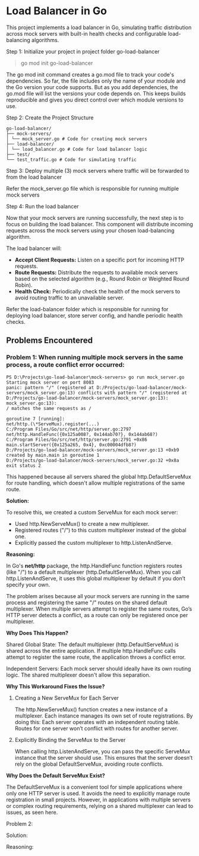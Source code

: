 # Load Balancer in Go

This project implements a load balancer in Go, simulating traffic distribution across mock servers with built-in health checks and configurable load-balancing algorithms.

Step 1: Initialize your project in project folder go-load-balancer

> go mod init go-load-balancer

The go mod init command creates a go.mod file to track your code's dependencies. So far, the file includes only the name of your module and the Go version your code supports. But as you add dependencies, the go.mod file will list the versions your code depends on. This keeps builds reproducible and gives you direct control over which module versions to use.

Step 2: Create the Project Structure

```
go-load-balancer/
├── mock-servers/
│ └── mock_server.go # Code for creating mock servers
├── load-balancer/
│ └── load_balancer.go # Code for load balancer logic
├── test/
└── test_traffic.go # Code for simulating traffic
```

Step 3: Deploy multiple (3) mock servers where traffic will be forwarded to from the load balancer

Refer the mock_server.go file which is responsible for running multiple mock servers

Step 4: Run the load balancer

Now that your mock servers are running successfully, the next step is to focus on building the load balancer. This component will distribute incoming requests across the mock servers using your chosen load-balancing algorithm.

The load balancer will:

- **Accept Client Requests:** Listen on a specific port for incoming HTTP requests.
- **Route Requests:** Distribute the requests to available mock servers based on the selected algorithm (e.g., Round Robin or Weighted Round Robin).
- **Health Check:** Periodically check the health of the mock servers to avoid routing traffic to an unavailable server.

Refer the load-balancer folder which is responsible for running for deploying load balancer, store server config, and handle periodic health checks.

## Problems Encountered

### Problem 1: When running multiple mock servers in the same process, a route conflict error occurred:

```
PS D:\Projects\go-load-balancer\mock-servers> go run mock_server.go
Starting mock server on port 8083
panic: pattern "/" (registered at D:/Projects/go-load-balancer/mock-servers/mock_server.go:13) conflicts with pattern "/" (registered at D:/Projects/go-load-balancer/mock-servers/mock_server.go:13): mock_server.go:13):
/ matches the same requests as /

goroutine 7 [running]:
net/http.(\*ServeMux).register(...)
C:/Program Files/Go/src/net/http/server.go:2797
net/http.HandleFunc({0x125a008?, 0x144ab70?}, 0x144ab68?)
C:/Program Files/Go/src/net/http/server.go:2791 +0x86
main.startServer({0x125a265, 0x4}, 0xc00004dfb8?)
D:/Projects/go-load-balancer/mock-servers/mock_server.go:13 +0xb9
created by main.main in goroutine 1
D:/Projects/go-load-balancer/mock-servers/mock_server.go:32 +0x8a
exit status 2
```

This happened because all servers shared the global http.DefaultServeMux for route handling, which doesn't allow multiple registrations of the same route.

**Solution:**

To resolve this, we created a custom ServeMux for each mock server:

- Used http.NewServeMux() to create a new multiplexer.
- Registered routes ("/") to this custom multiplexer instead of the global one.
- Explicitly passed the custom multiplexer to http.ListenAndServe.

**Reasoning:**

In Go's **net/http** package, the http.HandleFunc function registers routes (like "/") to a default multiplexer (http.DefaultServeMux). When you call http.ListenAndServe, it uses this global multiplexer by default if you don’t specify your own.

The problem arises because all your mock servers are running in the same process and registering the same "/" routes on the shared default multiplexer. When multiple servers attempt to register the same routes, Go’s HTTP server detects a conflict, as a route can only be registered once per multiplexer.

**Why Does This Happen?**

Shared Global State: The default multiplexer (http.DefaultServeMux) is shared across the entire application. If multiple http.HandleFunc calls attempt to register the same route, the application throws a conflict error.

Independent Servers: Each mock server should ideally have its own routing logic. The shared multiplexer doesn't allow this separation.

**Why This Workaround Fixes the Issue?**

1. Creating a New ServeMux for Each Server

   The http.NewServeMux() function creates a new instance of a multiplexer. Each instance manages its own set of route registrations. By doing this:
   Each server operates with an independent routing table.
   Routes for one server won’t conflict with routes for another server.

2. Explicitly Binding the ServeMux to the Server

   When calling http.ListenAndServe, you can pass the specific ServeMux instance that the server should use. This ensures that the server doesn’t rely on the global DefaultServeMux, avoiding route conflicts.

**Why Does the Default ServeMux Exist?**

The DefaultServeMux is a convenient tool for simple applications where only one HTTP server is used. It avoids the need to explicitly manage route registration in small projects. However, in applications with multiple servers or complex routing requirements, relying on a shared multiplexer can lead to issues, as seen here.

Problem 2:

Solution:

Reasoning:
